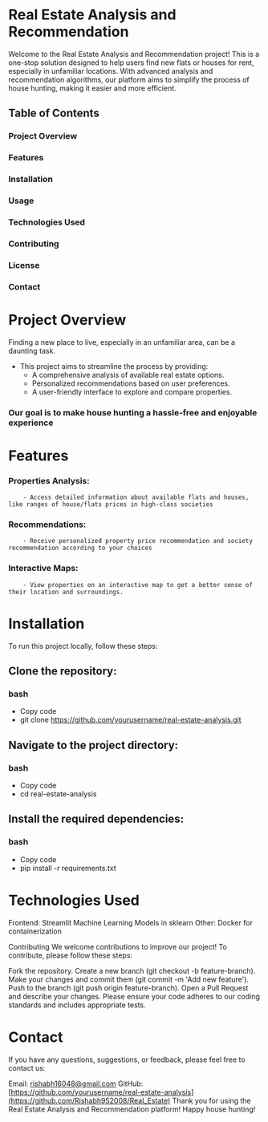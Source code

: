# Real Estate Analysis and Recommendation

Welcome to the Real Estate Analysis and Recommendation project! 
This is a one-stop solution designed to help users find new flats or houses for rent, 
especially in unfamiliar locations. With advanced analysis and recommendation algorithms, 
our platform aims to simplify the process of house hunting, making it easier and more efficient.

## Table of Contents

### Project Overview
### Features
### Installation
### Usage
### Technologies Used
### Contributing
### License
### Contact


# Project Overview
Finding a new place to live, especially in an unfamiliar area, can be a daunting task. 

- This project aims to streamline the process by providing:
     - A comprehensive analysis of available real estate options.
     - Personalized recommendations based on user preferences.
     - A user-friendly interface to explore and compare properties.
       
### Our goal is to make house hunting a hassle-free and enjoyable experience

# Features

### Properties Analysis: 
        - Access detailed information about available flats and houses, like ranges of house/flats prices in high-class societies
        
### Recommendations: 
        - Receive personalized property price recommendation and society recommendation according to your choices

### Interactive Maps: 
        - View properties on an interactive map to get a better sense of their location and surroundings.

# Installation
To run this project locally, follow these steps:

## Clone the repository:

### bash
 - Copy code
 - git clone https://github.com/yourusername/real-estate-analysis.git
## Navigate to the project directory:

### bash
- Copy code
 - cd real-estate-analysis

## Install the required dependencies:

### bash
 - Copy code
 - pip install -r requirements.txt



# Technologies Used

Frontend: Streamlit
Machine Learning Models in sklearn
Other: Docker for containerization

Contributing
We welcome contributions to improve our project! To contribute, please follow these steps:

Fork the repository.
Create a new branch (git checkout -b feature-branch).
Make your changes and commit them (git commit -m 'Add new feature').
Push to the branch (git push origin feature-branch).
Open a Pull Request and describe your changes.
Please ensure your code adheres to our coding standards and includes appropriate tests.



# Contact
If you have any questions, suggestions, or feedback, please feel free to contact us:

Email: rishabh16048@gmail.com
GitHub: [https://github.com/yourusername/real-estate-analysis](https://github.com/Rishabh952008/Real_Estate)
Thank you for using the Real Estate Analysis and Recommendation platform! Happy house hunting!
